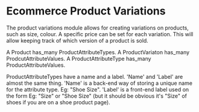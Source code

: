 # Ecommerce Product Variations #

The product variations module allows for creating variations on products, such as size, colour. A specific price can be set for each variation.
This will allow keeping track of which version of a product is sold.

A Product has_many ProductAttributeTypes.
A ProductVariaton has_many ProdcutAttributeValues.
A ProductAttributeType has_many ProductAttributeValues.


ProductAttributeTypes have a name and a label.
'Name' and 'Label' are almost the same thing. 'Name' is a back-end way of storing a unique name for the attribute type. Eg: "Shoe Size". 'Label' is a front-end label used on the form Eg: "Size" or "Shoe Size" (but it should be obvious it's "Size" of shoes if you are on a shoe product page). 
